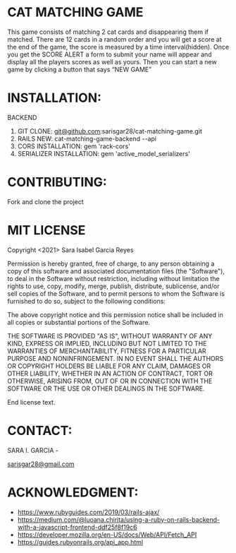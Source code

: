 # CAT MATCHING GAME

This game consists of matching 2 cat cards and disappearing them if matched. There are 12 cards in a random order and you will get a score at the end of the game, the score is measured by a time interval(hidden).
Once you get the SCORE ALERT a form to submit your name will appear and display all the players scores as well as yours. Then you can start a new game by clicking a button that says “NEW GAME” 

# INSTALLATION:

BACKEND 
1. GIT CLONE: git@github.com:sarisgar28/cat-matching-game.git
2. RAILS NEW:  cat-matching-game-backend --api
3. CORS INSTALLATION: gem 'rack-cors'
4. SERIALIZER INSTALLATION: gem 'active_model_serializers'

# CONTRIBUTING:
Fork and clone the project 

# MIT LICENSE 
Copyright <2021> Sara Isabel Garcia Reyes

Permission is hereby granted, free of charge, to any person obtaining a copy of this software and associated documentation files (the "Software"), to deal in the Software without restriction, including without limitation the rights to use, copy, modify, merge, publish, distribute, sublicense, and/or sell copies of the Software, and to permit persons to whom the Software is furnished to do so, subject to the following conditions:

The above copyright notice and this permission notice shall be included in all copies or substantial portions of the Software.

THE SOFTWARE IS PROVIDED "AS IS", WITHOUT WARRANTY OF ANY KIND, EXPRESS OR IMPLIED, INCLUDING BUT NOT LIMITED TO THE WARRANTIES OF MERCHANTABILITY, FITNESS FOR A PARTICULAR PURPOSE AND NONINFRINGEMENT. IN NO EVENT SHALL THE AUTHORS OR COPYRIGHT HOLDERS BE LIABLE FOR ANY CLAIM, DAMAGES OR OTHER LIABILITY, WHETHER IN AN ACTION OF CONTRACT, TORT OR OTHERWISE, ARISING FROM, OUT OF OR IN CONNECTION WITH THE SOFTWARE OR THE USE OR OTHER DEALINGS IN THE SOFTWARE.

End license text.

# CONTACT:
SARA I. GARCIA -

sarisgar28@gmail.com

# ACKNOWLEDGMENT:
- https://www.rubyguides.com/2019/03/rails-ajax/
- https://medium.com/@luoana.chirita/using-a-ruby-on-rails-backend-with-a-javascript-frontend-ddf25f8f19c6
- https://developer.mozilla.org/en-US/docs/Web/API/Fetch_API
- https://guides.rubyonrails.org/api_app.html
